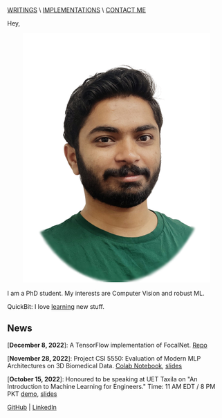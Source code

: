 [WRITINGS](https://anas-r-dev.medium.com) \ [IMPLEMENTATIONS](implementations.md) \ [CONTACT ME](mailto:mraza@oakland.edu)





Hey,

<p align="center">
  <img src="./headshot.png" />
</p>

I am a PhD student. My interests are Computer Vision and robust ML.

QuickBit: I love [learning](learning.md) new stuff. 

## News
\[**December 8, 2022**\]: A TensorFlow implementation of FocalNet. [Repo](https://github.com/anas-r-dev/focalnet-tensorflow)

\[**November 28, 2022**\]: Project CSI 5550: Evaluation of Modern MLP Architectures on 3D Biomedical Data. [Colab Notebook](projects/vc-project.html), [slides](https://docs.google.com/presentation/d/1o1SD0WHBJEqvjOIJWys-Y6z80uuiejmC/edit?usp=sharing&ouid=118316226676823953327&rtpof=true&sd=true)

\[**October 15, 2022**\]: Honoured to be speaking at UET Taxila on "An Introduction to Machine Learning for Engineers." Time: 11 AM EDT / 8 PM PKT 
[demo](talk/uet-2022/demo-code.html), [slides](talk/uet-2022/slides.html)


[GitHub](https://github.com/anas-r-dev) | [LinkedIn](https://linkedin.com/in/memanasraza) 


